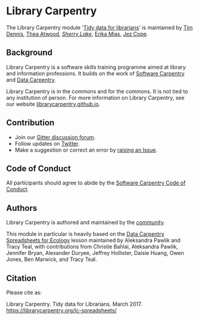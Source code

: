 # Library Carpentry

The Library Carpentry module '[Tidy data for librarians](https://librarycarpentry.org/lc-spreadsheets/)' is maintained by [Tim Dennis](https://github.com/jt14den), [Thea Atwood](https://github.com/tpatwood), *[Sherry Lake](https://github.com/shlake)*, [Erika Mias](https://github.com/erikamias), [Jez Cope](https://github.com/jezcope).

## Background

Library Carpentry is a software skills training programme aimed at library and information professions. It builds on the work of [Software Carpentry](http://software-carpentry.org/) and [Data Carpentry](http://www.datacarpentry.org/).

Library Carpentry is in the commons and for the commons. It is not tied to any institution of person. For more information on Library Carpentry, see our website [librarycarpentry.github.io](http://librarycarpentry.github.io/).

## Contribution

- Join our [Gitter discussion forum](https://gitter.im/LibraryCarpentry/).
- Follow updates on [Twitter](https://twitter.com/LibCarpentry).
- Make a suggestion or correct an error by [raising an Issue](https://github.com/jezcope/library-spreadsheets/issues).

## Code of Conduct

All participants should agree to abide by the [Software Carpentry Code of Conduct](http://software-carpentry.org/conduct/).

## Authors

Library Carpentry is authored and maintained by the [community](https://github.com/LibraryCarpentry/lc-spreadsheets/network/members).

This module in particular is heavily based on the [Data Carpentry Spreadsheets for Ecology](http://www.datacarpentry.org/spreadsheet-ecology-lesson/) lesson maintained by Aleksandra Pawlik and Tracy Teal, with contributions from Christie Bahlai, Aleksandra Pawlik, Jennifer Bryan, Alexander Duryee, Jeffrey Hollister, Daisie Huang, Owen Jones, Ben Marwick, and Tracy Teal.

## Citation

Please cite as:

Library Carpentry. Tidy data for Librarians. March 2017. https://librarycarpentry.org/lc-spreadsheets/
